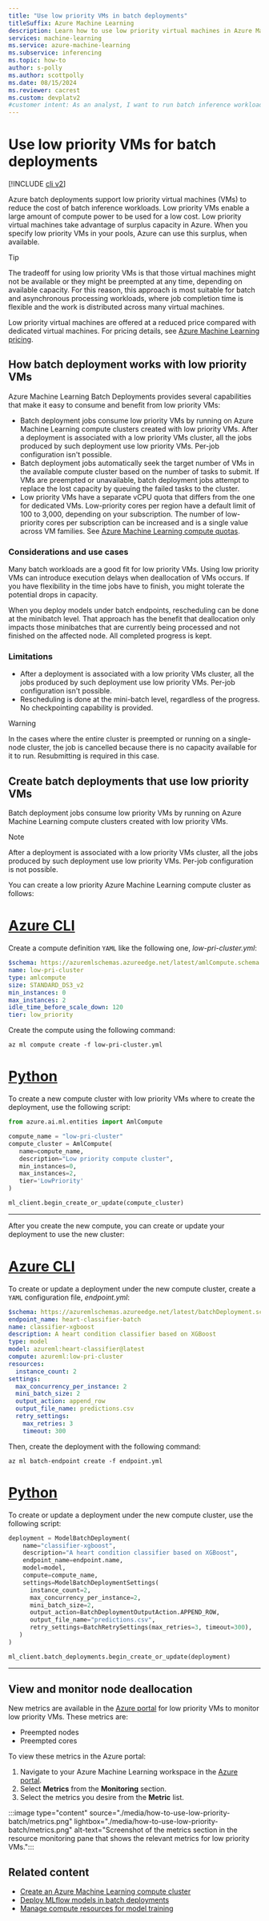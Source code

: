 ```yaml
---
title: "Use low priority VMs in batch deployments"
titleSuffix: Azure Machine Learning
description: Learn how to use low priority virtual machines in Azure Machine Learning to save costs when you run batch inference jobs.
services: machine-learning
ms.service: azure-machine-learning
ms.subservice: inferencing
ms.topic: how-to
author: s-polly
ms.author: scottpolly
ms.date: 08/15/2024
ms.reviewer: cacrest
ms.custom: devplatv2
#customer intent: As an analyst, I want to run batch inference workloads in the most cost efficient way possible.
---
```


# Use low priority VMs for batch deployments

[!INCLUDE [cli v2](includes/machine-learning-dev-v2.md)]

Azure batch deployments support low priority virtual machines (VMs) to reduce the cost of batch inference workloads. Low priority VMs enable a large amount of compute power to be used for a low cost. Low priority virtual machines take advantage of surplus capacity in Azure. When you specify low priority VMs in your pools, Azure can use this surplus, when available.

> [!TIP]
> The tradeoff for using low priority VMs is that those virtual machines might not be available or they might be preempted at any time, depending on available capacity. For this reason, this approach is most suitable for batch and asynchronous processing workloads, where job completion time is flexible and the work is distributed across many virtual machines.

Low priority virtual machines are offered at a reduced price compared with dedicated virtual machines. For pricing details, see [Azure Machine Learning pricing](https://azure.microsoft.com/pricing/details/machine-learning/).

## How batch deployment works with low priority VMs

Azure Machine Learning Batch Deployments provides several capabilities that make it easy to consume and benefit from low priority VMs:

- Batch deployment jobs consume low priority VMs by running on Azure Machine Learning compute clusters created with low priority VMs. After a deployment is associated with a low priority VMs cluster, all the jobs produced by such deployment use low priority VMs. Per-job configuration isn't possible.
- Batch deployment jobs automatically seek the target number of VMs in the available compute cluster based on the number of tasks to submit. If VMs are preempted or unavailable, batch deployment jobs attempt to replace the lost capacity by queuing the failed tasks to the cluster.
- Low priority VMs have a separate vCPU quota that differs from the one for dedicated VMs. Low-priority cores per region have a default limit of 100 to 3,000, depending on your subscription. The number of low-priority cores per subscription can be increased and is a single value across VM families. See [Azure Machine Learning compute quotas](how-to-manage-quotas.md#azure-machine-learning-compute).

### Considerations and use cases

Many batch workloads are a good fit for low priority VMs. Using low priority VMs can introduce execution delays when deallocation of VMs occurs. If you have flexibility in the time jobs have to finish, you might tolerate the potential drops in capacity.

When you deploy models under batch endpoints, rescheduling can be done at the minibatch level. That approach has the benefit that deallocation only impacts those minibatches that are currently being processed and not finished on the affected node. All completed progress is kept.

### Limitations

- After a deployment is associated with a low priority VMs cluster, all the jobs produced by such deployment use low priority VMs. Per-job configuration isn't possible.
- Rescheduling is done at the mini-batch level, regardless of the progress. No checkpointing capability is provided.

> [!WARNING]
> In the cases where the entire cluster is preempted or running on a single-node cluster, the job is cancelled because there is no capacity available for it to run. Resubmitting is required in this case.

## Create batch deployments that use low priority VMs

Batch deployment jobs consume low priority VMs by running on Azure Machine Learning compute clusters created with low priority VMs.

> [!NOTE]
> After a deployment is associated with a low priority VMs cluster, all the jobs produced by such deployment use low priority VMs. Per-job configuration is not possible.

You can create a low priority Azure Machine Learning compute cluster as follows:

# [Azure CLI](#tab/cli)

Create a compute definition `YAML` like the following one, *low-pri-cluster.yml*:

```yaml
$schema: https://azuremlschemas.azureedge.net/latest/amlCompute.schema.json 
name: low-pri-cluster
type: amlcompute
size: STANDARD_DS3_v2
min_instances: 0
max_instances: 2
idle_time_before_scale_down: 120
tier: low_priority
```

Create the compute using the following command:

```azurecli
az ml compute create -f low-pri-cluster.yml
```

# [Python](#tab/sdk)

To create a new compute cluster with low priority VMs where to create the deployment, use the following script:

```python
from azure.ai.ml.entities import AmlCompute

compute_name = "low-pri-cluster"
compute_cluster = AmlCompute(
   name=compute_name, 
   description="Low priority compute cluster", 
   min_instances=0, 
   max_instances=2,
   tier='LowPriority'
)

ml_client.begin_create_or_update(compute_cluster)
```

---

After you create the new compute, you can create or update your deployment to use the new cluster:

# [Azure CLI](#tab/cli)

To create or update a deployment under the new compute cluster, create a `YAML` configuration file, *endpoint.yml*:

```yaml
$schema: https://azuremlschemas.azureedge.net/latest/batchDeployment.schema.json
endpoint_name: heart-classifier-batch
name: classifier-xgboost
description: A heart condition classifier based on XGBoost
type: model
model: azureml:heart-classifier@latest
compute: azureml:low-pri-cluster
resources:
  instance_count: 2
settings:
  max_concurrency_per_instance: 2
  mini_batch_size: 2
  output_action: append_row
  output_file_name: predictions.csv
  retry_settings:
    max_retries: 3
    timeout: 300
```

Then, create the deployment with the following command:

```azurecli
az ml batch-endpoint create -f endpoint.yml
```

# [Python](#tab/sdk)

To create or update a deployment under the new compute cluster, use the following script:

```python
deployment = ModelBatchDeployment(
    name="classifier-xgboost",
    description="A heart condition classifier based on XGBoost",
    endpoint_name=endpoint.name,
    model=model,
    compute=compute_name,
    settings=ModelBatchDeploymentSettings(
      instance_count=2,
      max_concurrency_per_instance=2,
      mini_batch_size=2,
      output_action=BatchDeploymentOutputAction.APPEND_ROW,
      output_file_name="predictions.csv",
      retry_settings=BatchRetrySettings(max_retries=3, timeout=300),
   )
)

ml_client.batch_deployments.begin_create_or_update(deployment)
```

---

## View and monitor node deallocation

New metrics are available in the [Azure portal](https://portal.azure.com) for low priority VMs to monitor low priority VMs. These metrics are:

- Preempted nodes
- Preempted cores

To view these metrics in the Azure portal:

1. Navigate to your Azure Machine Learning workspace in the [Azure portal](https://portal.azure.com).
1. Select **Metrics** from the **Monitoring** section.
1. Select the metrics you desire from the **Metric** list.

:::image type="content" source="./media/how-to-use-low-priority-batch/metrics.png" lightbox="./media/how-to-use-low-priority-batch/metrics.png" alt-text="Screenshot of the metrics section in the resource monitoring pane that shows the relevant metrics for low priority VMs.":::

## Related content

- [Create an Azure Machine Learning compute cluster](how-to-create-attach-compute-cluster.md)
- [Deploy MLflow models in batch deployments](how-to-mlflow-batch.md)
- [Manage compute resources for model training](how-to-create-attach-compute-studio.md)

